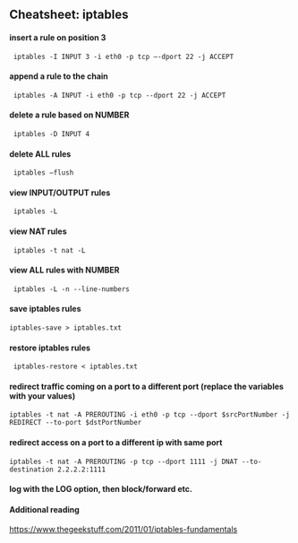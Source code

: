 ## Cheatsheet: iptables

#### insert a rule on position 3
``` iptables -I INPUT 3 -i eth0 -p tcp —-dport 22 -j ACCEPT```

#### append a rule to the chain
``` iptables -A INPUT -i eth0 -p tcp --dport 22 -j ACCEPT```

#### delete a rule based on NUMBER
``` iptables -D INPUT 4```

#### delete ALL rules
``` iptables —flush```

#### view INPUT/OUTPUT rules
``` iptables -L```

#### view NAT rules
``` iptables -t nat -L```

#### view ALL rules with NUMBER
``` iptables -L -n --line-numbers```

#### save iptables rules
``` iptables-save > iptables.txt ```

#### restore iptables rules
``` iptables-restore < iptables.txt```

#### redirect traffic coming on a port to a different port (replace the variables with your values)
``` iptables -t nat -A PREROUTING -i eth0 -p tcp --dport $srcPortNumber -j REDIRECT --to-port $dstPortNumber ```

#### redirect access on a port to a different ip with same port
``` iptables -t nat -A PREROUTING -p tcp --dport 1111 -j DNAT --to-destination 2.2.2.2:1111 ```

#### log with the LOG option, then block/forward etc.

#### Additional reading
https://www.thegeekstuff.com/2011/01/iptables-fundamentals

